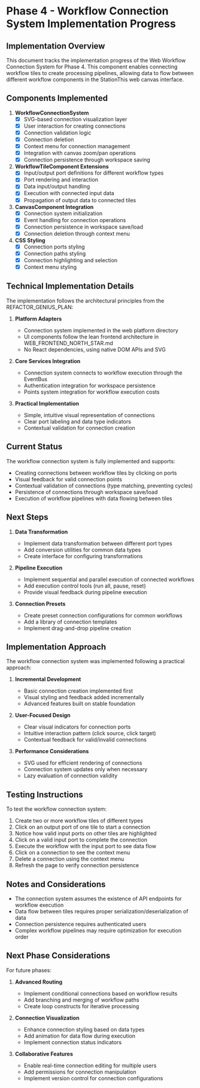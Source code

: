 # Phase 4 - Workflow Connection System Implementation Progress

## Implementation Overview

This document tracks the implementation progress of the Web Workflow Connection System for Phase 4. This component enables connecting workflow tiles to create processing pipelines, allowing data to flow between different workflow components in the StationThis web canvas interface.

## Components Implemented

1. **WorkflowConnectionSystem**
   - [x] SVG-based connection visualization layer
   - [x] User interaction for creating connections
   - [x] Connection validation logic
   - [x] Connection deletion
   - [x] Context menu for connection management
   - [x] Integration with canvas zoom/pan operations
   - [x] Connection persistence through workspace saving

2. **WorkflowTileComponent Extensions**
   - [x] Input/output port definitions for different workflow types
   - [x] Port rendering and interaction
   - [x] Data input/output handling
   - [x] Execution with connected input data
   - [x] Propagation of output data to connected tiles

3. **CanvasComponent Integration**
   - [x] Connection system initialization
   - [x] Event handling for connection operations
   - [x] Connection persistence in workspace save/load
   - [x] Connection deletion through context menu

4. **CSS Styling**
   - [x] Connection ports styling
   - [x] Connection paths styling
   - [x] Connection highlighting and selection
   - [x] Context menu styling

## Technical Implementation Details

The implementation follows the architectural principles from the REFACTOR_GENIUS_PLAN:

1. **Platform Adapters**
   - Connection system implemented in the web platform directory
   - UI components follow the lean frontend architecture in WEB_FRONTEND_NORTH_STAR.md
   - No React dependencies, using native DOM APIs and SVG

2. **Core Services Integration**
   - Connection system connects to workflow execution through the EventBus
   - Authentication integration for workspace persistence
   - Points system integration for workflow execution costs

3. **Practical Implementation**
   - Simple, intuitive visual representation of connections
   - Clear port labeling and data type indicators
   - Contextual validation for connection creation

## Current Status

The workflow connection system is fully implemented and supports:

- Creating connections between workflow tiles by clicking on ports
- Visual feedback for valid connection points
- Contextual validation of connections (type matching, preventing cycles)
- Persistence of connections through workspace save/load
- Execution of workflow pipelines with data flowing between tiles

## Next Steps

1. **Data Transformation**
   - Implement data transformation between different port types
   - Add conversion utilities for common data types
   - Create interface for configuring transformations

2. **Pipeline Execution**
   - Implement sequential and parallel execution of connected workflows
   - Add execution control tools (run all, pause, reset)
   - Provide visual feedback during pipeline execution

3. **Connection Presets**
   - Create preset connection configurations for common workflows
   - Add a library of connection templates
   - Implement drag-and-drop pipeline creation

## Implementation Approach

The workflow connection system was implemented following a practical approach:

1. **Incremental Development**
   - Basic connection creation implemented first
   - Visual styling and feedback added incrementally
   - Advanced features built on stable foundation

2. **User-Focused Design**
   - Clear visual indicators for connection ports
   - Intuitive interaction pattern (click source, click target)
   - Contextual feedback for valid/invalid connections

3. **Performance Considerations**
   - SVG used for efficient rendering of connections
   - Connection system updates only when necessary
   - Lazy evaluation of connection validity

## Testing Instructions

To test the workflow connection system:

1. Create two or more workflow tiles of different types
2. Click on an output port of one tile to start a connection
3. Notice how valid input ports on other tiles are highlighted
4. Click on a valid input port to complete the connection
5. Execute the workflow with the input port to see data flow
6. Click on a connection to see the context menu
7. Delete a connection using the context menu
8. Refresh the page to verify connection persistence

## Notes and Considerations

- The connection system assumes the existence of API endpoints for workflow execution
- Data flow between tiles requires proper serialization/deserialization of data
- Connection persistence requires authenticated users
- Complex workflow pipelines may require optimization for execution order

## Next Phase Considerations

For future phases:

1. **Advanced Routing**
   - Implement conditional connections based on workflow results
   - Add branching and merging of workflow paths
   - Create loop constructs for iterative processing

2. **Connection Visualization**
   - Enhance connection styling based on data types
   - Add animation for data flow during execution
   - Implement connection status indicators

3. **Collaborative Features**
   - Enable real-time connection editing for multiple users
   - Add permissions for connection manipulation
   - Implement version control for connection configurations 